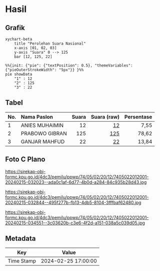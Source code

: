 # Hasil

## Grafik

```mermaid
xychart-beta
    title "Perolehan Suara Nasional"
    x-axis [01, 02, 03]
    y-axis "Suara" 0 --> 125
    bar [12, 125, 22]
```

```mermaid
%%{init: {"pie": {"textPosition": 0.5}, "themeVariables": {"pieOuterStrokeWidth": "5px"}} }%%
pie showData
    "1" : 12
    "2" : 125
    "3" : 22
```

## Tabel

| No. | Nama Paslon    | Suara | Suara (raw) | Persentase |
|:--- |:-------------- | -----:| -----------:| ----------:|
| 1   | ANIES MUHAIMIN | 12    | [12][p-1]   | 7,55       |
| 2   | PRABOWO GIBRAN | 125   | [125][p-2]  | 78,62      |
| 3   | GANJAR MAHFUD  | 22    | [22][p-3]   | 13,84      |


[p-1]: https://github.com/gigit-pemilu/pemilu-2024/blob/main/pilpres/hitung-suara/sub/74-sulawesi-tenggara/sub/05-konawe-selatan/sub/02-angata/sub/2012-puungoni/sub/001-tps/sub/paslon-1.txt
[p-2]: https://github.com/gigit-pemilu/pemilu-2024/blob/main/pilpres/hitung-suara/sub/74-sulawesi-tenggara/sub/05-konawe-selatan/sub/02-angata/sub/2012-puungoni/sub/001-tps/sub/paslon-2.txt
[p-3]: https://github.com/gigit-pemilu/pemilu-2024/blob/main/pilpres/hitung-suara/sub/74-sulawesi-tenggara/sub/05-konawe-selatan/sub/02-angata/sub/2012-puungoni/sub/001-tps/sub/paslon-3.txt

## Foto C Plano

https://sirekap-obj-formc.kpu.go.id/4dc3/pemilu/ppwp/74/05/02/20/12/7405022012001-20240215-032023--ada0c1af-6d77-4b0d-a284-84c935b28d43.jpg

https://sirekap-obj-formc.kpu.go.id/4dc3/pemilu/ppwp/74/05/02/20/12/7405022012001-20240215-032844--495f277b-fb13-4db5-8104-3fffbaf62480.jpg

https://sirekap-obj-formc.kpu.go.id/4dc3/pemilu/ppwp/74/05/02/20/12/7405022012001-20240215-034551--3c03620b-c3e6-4f2d-a151-038a5c039d05.jpg


## Metadata

| Key        | Value               |
| ---------- | ------------------- |
| Time Stamp | 2024-02-25 17:00:00 |



